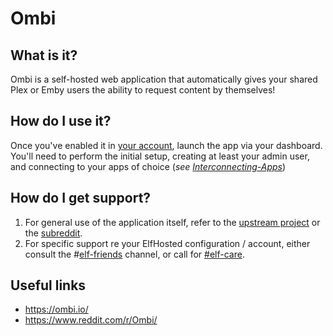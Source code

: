 # Ombi

## What is it?

Ombi is a self-hosted web application that automatically gives your shared Plex or Emby users the ability to request content by themselves!

## How do I use it?

Once you've enabled it in [your account](https://elfhosted.com/tenant/apps/0), launch the app via your dashboard. You'll need to perform the initial setup, creating at least your admin user, and connecting to your apps of choice (*see [Interconnecting-Apps](/Reference/Interconnecting-Apps)*)

## How do I get support?

1. For general use of the application itself, refer to the [upstream project](https://ombi.io/) or the [subreddit](https://www.reddit.com/r/Ombi/).
2. For specific support re your ElfHosted configuration / account, either consult the #[elf-friends](https://discord.com/channels/396055506072109067/1118645576884572303) channel, or call for [#elf-care](https://discord.com/channels/396055506072109067/1119478614287712337).

## Useful links

* https://ombi.io/
* https://www.reddit.com/r/Ombi/